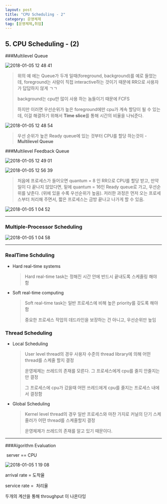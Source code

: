 ```yaml
---
layout: post
title: "CPU Scheduling - 2"
category: 운영체제
tag: [운영체제,취업]
---
```


## 5. CPU Scheduling - (2)

###Multilevel Queue

![2018-01-05 12 48 41](https://user-images.githubusercontent.com/19322354/34594850-e4fbc4b8-f216-11e7-8aab-5a246f07e9e1.png)

> 위의 예 에는 Queue가 두개 일때(foreground, background)를 예로 들었는데, foreground는 사람이 직접 interactive하는 것이기 때문에 RR으로 사용자가 답답하지 않게  ㄱㄱ
>
> background는 cpu만 많이 사용 하는 놈들이기 때문에 FCFS
>
> 하지만 이러면 우선순위가 높은 foreground에만 cpu가 계속 할당이 될 수 있는데, 이걸  해결하기 위해서 **Time slice**를 통해 시간의 비율을 나눠준다.





![2018-01-05 12 48 54](https://user-images.githubusercontent.com/19322354/34594852-e61d222e-f216-11e7-8025-e8d3cdeecb19.png)

> 우선 순위가 높은 Ready queue에 있는 것부터 CPU를 할당 하는것이 - **Multilevel Queue**



###Multilevel Feedback Queue

![2018-01-05 12 49 01](https://user-images.githubusercontent.com/19322354/34594853-e758c2d8-f216-11e7-9dc2-08bc96f1cef0.png)



![2018-01-05 12 56 39](https://user-images.githubusercontent.com/19322354/34595105-986a6490-f218-11e7-92f4-7a5e5db44a83.png)

> 처음에 프로세스가 들어오면 quantum = 8 인 RR으로 CPU를 할당 받고, 만약 일이 다 끝나지 않았다면, 밑에 quantum = 16인 Ready queue로 가고, 우선순위를 낮춘다. (위에 있을 수록 우선순위가 높음). 저러한 과정은 먼저 오는 프로세스부터 처리해 주면서, 짧은 프로세스는 금방 끝나고 나가게 할 수 있음.



![2018-01-05 1 04 52](https://user-images.githubusercontent.com/19322354/34595166-0f915434-f219-11e7-8fdd-c0fb351e11d6.png)

---



### Multiple-Processor Scheduling

![2018-01-05 1 04 58](https://user-images.githubusercontent.com/19322354/34595168-10d2c26a-f219-11e7-834d-8f07813f278b.png)



---



### RealTime Schduling

- Hard real-time systems

  > Hard real-time task는 정해진 시간 안에 반드시 끝내도록 스케줄링 해야 함

- Soft real-time computing

  > Soft real-time task는 일반 프로세스에 비해 높은 priority를 갖도록 해야 함
  >
  > 중요한 프로세스 작업의 데드라인을 보장하는 건 아니고, 우선순위만 높임



### Thread Scheduling

- Local Scheduling

  > User level thread의 경우 사용자 수준의 thread library에 의해 어떤 thread를 스케줄 할지 결정
  >
  > 운영체제는 쓰레드의 존재를 모른다. 그 프로세스에게 cpu를 줄지 안줄지는 만 결정
  >
  > 그 프로세스에 cpu가 갔을때 어떤 쓰레드에게 cpu를 줄지는 프로세스 내에서 결정함

- Global Scheduling

  > Kernel level thread의 경우 일반 프로세스와 마찬 가지로 커널의 단기 스케줄러가 어떤 thread를 스케줄할지 결정
  >
  > 운영체제가 쓰레드의 존재를 알고 있기 때문이다.



---

###Algorithm Evaluation

​																	server == CPU

![2018-01-05 1 19 08](https://user-images.githubusercontent.com/19322354/34595405-09c9aed2-f21b-11e7-889b-a2d8d1642b69.png)



arrival rate = 도착율

service rate =  처리율

두개의 계산을 통해 throughput 이 나온다잉